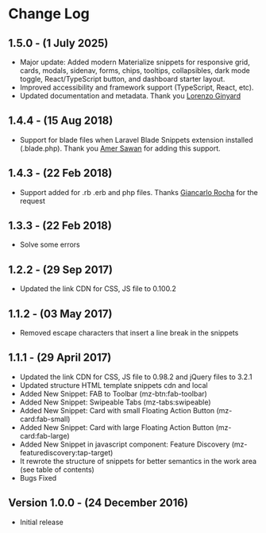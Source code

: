 # Change Log

## 1.5.0 - (1 July 2025)
- Major update: Added modern Materialize snippets for responsive grid, cards, modals, sidenav, forms, chips, tooltips, collapsibles, dark mode toggle, React/TypeScript button, and dashboard starter layout.
- Improved accessibility and framework support (TypeScript, React, etc).
- Updated documentation and metadata. Thank you [Lorenzo Ginyard](https://github.com/lnginyard)

## 1.4.4 - (15 Aug 2018)
- Support for blade files when Laravel Blade Snippets extension installed (.blade.php). Thank you [Amer Sawan](https://github.com/amersaw) for adding this support.

## 1.4.3 - (22 Feb 2018)
- Support added for .rb .erb and php files. Thanks [Giancarlo Rocha](https://github.com/giancarlopro) for the request

## 1.3.3 - (22 Feb 2018)
- Solve some errors

## 1.2.2 - (29 Sep 2017)
- Updated the link CDN for CSS, JS file to 0.100.2

## 1.1.2 - (03 May 2017)
- Removed escape characters that insert a line break in the snippets

## 1.1.1 - (29 April 2017)
- Updated the link CDN for CSS, JS file to 0.98.2 and jQuery files to 3.2.1
- Updated structure HTML template snippets cdn and local
- Added New Snippet: FAB to Toolbar (mz-btn:fab-toolbar)
- Added New Snippet: Swipeable Tabs (mz-tabs:swipeable)
- Added New Snippet: Card with small Floating Action Button (mz-card:fab-small)
- Added New Snippet: Card with large Floating Action Button (mz-card:fab-large)
- Added New Snippet in javascript component: Feature Discovery (mz-featurediscovery:tap-target)
- It rewrote the structure of snippets for better semantics in the work area (see table of contents)
- Bugs Fixed

## Version 1.0.0 - (24 December 2016)

- Initial release
